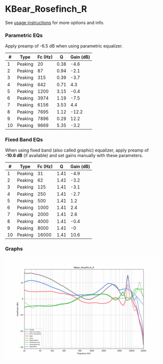 # KBear_Rosefinch_R
See [usage instructions](https://github.com/jaakkopasanen/AutoEq#usage) for more options and info.

### Parametric EQs
Apply preamp of -6.5 dB when using parametric equalizer.

|   # | Type    |   Fc (Hz) |    Q |   Gain (dB) |
|-----|---------|-----------|------|-------------|
|   1 | Peaking |        20 | 0.38 |        -4.6 |
|   2 | Peaking |        87 | 0.94 |        -2.1 |
|   3 | Peaking |       315 | 0.39 |        -3.7 |
|   4 | Peaking |       642 | 0.71 |         4.3 |
|   5 | Peaking |      1200 | 3.15 |        -0.4 |
|   6 | Peaking |      3974 | 1.19 |        -7.5 |
|   7 | Peaking |      6156 | 3.53 |         4.4 |
|   8 | Peaking |      7695 | 1.12 |       -12.2 |
|   9 | Peaking |      7896 | 0.29 |        12.2 |
|  10 | Peaking |      9669 | 5.35 |        -3.2 |

### Fixed Band EQs
When using fixed band (also called graphic) equalizer, apply preamp of **-10.6 dB** (if available) and set gains manually with these parameters.

|   # | Type    |   Fc (Hz) |    Q |   Gain (dB) |
|-----|---------|-----------|------|-------------|
|   1 | Peaking |        31 | 1.41 |        -4.9 |
|   2 | Peaking |        62 | 1.41 |        -3.2 |
|   3 | Peaking |       125 | 1.41 |        -3.1 |
|   4 | Peaking |       250 | 1.41 |        -2.7 |
|   5 | Peaking |       500 | 1.41 |         1.2 |
|   6 | Peaking |      1000 | 1.41 |         2.4 |
|   7 | Peaking |      2000 | 1.41 |         2.6 |
|   8 | Peaking |      4000 | 1.41 |        -0.4 |
|   9 | Peaking |      8000 | 1.41 |        -0   |
|  10 | Peaking |     16000 | 1.41 |        10.6 |

### Graphs
![](./KBear_Rosefinch_R.png)
